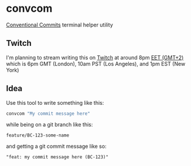 # convcom
[Conventional Commits](https://www.conventionalcommits.org/) terminal helper utility

## Twitch
I'm planning to stream writing this on [Twitch](https://twitch.tv/beardy_coding) at around 8pm [EET (GMT+2)](https://savvytime.com/converter/ukraine-kyiv-to-united-kingdom-london-ca-los-angeles-ny-new-york-city) which is 6pm GMT (London), 10am PST (Los Angeles), and 1pm EST (New York)

## Idea
Use this tool to write something like this:
```bash
convcom "My commit message here"
```
while being on a git branch like this:
```
feature/BC-123-some-name
```
and getting a git commit message like so:
```
"feat: my commit message here (BC-123)"
```
